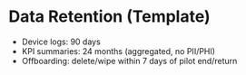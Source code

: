 # Data Retention (Template)
- Device logs: 90 days
- KPI summaries: 24 months (aggregated, no PII/PHI)
- Offboarding: delete/wipe within 7 days of pilot end/return
